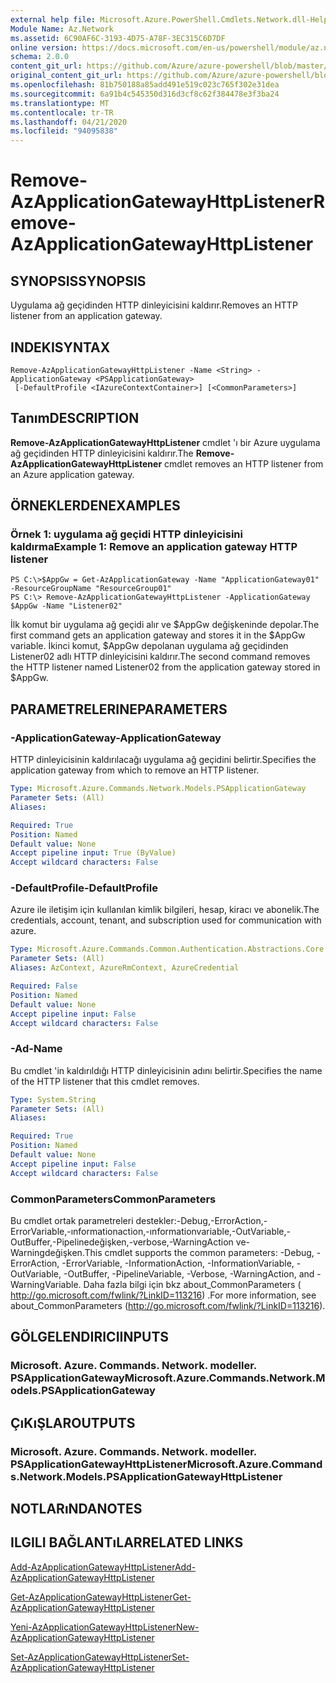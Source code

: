 ```yaml
---
external help file: Microsoft.Azure.PowerShell.Cmdlets.Network.dll-Help.xml
Module Name: Az.Network
ms.assetid: 6C90AF6C-3193-4D75-A78F-3EC315C6D7DF
online version: https://docs.microsoft.com/en-us/powershell/module/az.network/remove-azapplicationgatewayhttplistener
schema: 2.0.0
content_git_url: https://github.com/Azure/azure-powershell/blob/master/src/Network/Network/help/Remove-AzApplicationGatewayHttpListener.md
original_content_git_url: https://github.com/Azure/azure-powershell/blob/master/src/Network/Network/help/Remove-AzApplicationGatewayHttpListener.md
ms.openlocfilehash: 81b750188a85add491e519c023c765f302e31dea
ms.sourcegitcommit: 6a91b4c545350d316d3cf8c62f384478e3f3ba24
ms.translationtype: MT
ms.contentlocale: tr-TR
ms.lasthandoff: 04/21/2020
ms.locfileid: "94095838"
---
```

# <span data-ttu-id="78ea1-101">Remove-AzApplicationGatewayHttpListener</span><span class="sxs-lookup"><span data-stu-id="78ea1-101">Remove-AzApplicationGatewayHttpListener</span></span>

## <span data-ttu-id="78ea1-102">SYNOPSIS</span><span class="sxs-lookup"><span data-stu-id="78ea1-102">SYNOPSIS</span></span>
<span data-ttu-id="78ea1-103">Uygulama ağ geçidinden HTTP dinleyicisini kaldırır.</span><span class="sxs-lookup"><span data-stu-id="78ea1-103">Removes an HTTP listener from an application gateway.</span></span>

## <span data-ttu-id="78ea1-104">INDEKI</span><span class="sxs-lookup"><span data-stu-id="78ea1-104">SYNTAX</span></span>

```
Remove-AzApplicationGatewayHttpListener -Name <String> -ApplicationGateway <PSApplicationGateway>
 [-DefaultProfile <IAzureContextContainer>] [<CommonParameters>]
```

## <span data-ttu-id="78ea1-105">Tanım</span><span class="sxs-lookup"><span data-stu-id="78ea1-105">DESCRIPTION</span></span>
<span data-ttu-id="78ea1-106">**Remove-AzApplicationGatewayHttpListener** cmdlet 'ı bir Azure uygulama ağ geçidinden HTTP dinleyicisini kaldırır.</span><span class="sxs-lookup"><span data-stu-id="78ea1-106">The **Remove-AzApplicationGatewayHttpListener** cmdlet removes an HTTP listener from an Azure application gateway.</span></span>

## <span data-ttu-id="78ea1-107">ÖRNEKLERDEN</span><span class="sxs-lookup"><span data-stu-id="78ea1-107">EXAMPLES</span></span>

### <span data-ttu-id="78ea1-108">Örnek 1: uygulama ağ geçidi HTTP dinleyicisini kaldırma</span><span class="sxs-lookup"><span data-stu-id="78ea1-108">Example 1: Remove an application gateway HTTP listener</span></span>
```
PS C:\>$AppGw = Get-AzApplicationGateway -Name "ApplicationGateway01" -ResourceGroupName "ResourceGroup01"
PS C:\> Remove-AzApplicationGatewayHttpListener -ApplicationGateway $AppGw -Name "Listener02"
```

<span data-ttu-id="78ea1-109">İlk komut bir uygulama ağ geçidi alır ve $AppGw değişkeninde depolar.</span><span class="sxs-lookup"><span data-stu-id="78ea1-109">The first command gets an application gateway and stores it in the $AppGw variable.</span></span>
<span data-ttu-id="78ea1-110">İkinci komut, $AppGw depolanan uygulama ağ geçidinden Listener02 adlı HTTP dinleyicisini kaldırır.</span><span class="sxs-lookup"><span data-stu-id="78ea1-110">The second command removes the HTTP listener named Listener02 from the application gateway stored in $AppGw.</span></span>

## <span data-ttu-id="78ea1-111">PARAMETRELERINE</span><span class="sxs-lookup"><span data-stu-id="78ea1-111">PARAMETERS</span></span>

### <span data-ttu-id="78ea1-112">-ApplicationGateway</span><span class="sxs-lookup"><span data-stu-id="78ea1-112">-ApplicationGateway</span></span>
<span data-ttu-id="78ea1-113">HTTP dinleyicisinin kaldırılacağı uygulama ağ geçidini belirtir.</span><span class="sxs-lookup"><span data-stu-id="78ea1-113">Specifies the application gateway from which to remove an HTTP listener.</span></span>

```yaml
Type: Microsoft.Azure.Commands.Network.Models.PSApplicationGateway
Parameter Sets: (All)
Aliases:

Required: True
Position: Named
Default value: None
Accept pipeline input: True (ByValue)
Accept wildcard characters: False
```

### <span data-ttu-id="78ea1-114">-DefaultProfile</span><span class="sxs-lookup"><span data-stu-id="78ea1-114">-DefaultProfile</span></span>
<span data-ttu-id="78ea1-115">Azure ile iletişim için kullanılan kimlik bilgileri, hesap, kiracı ve abonelik.</span><span class="sxs-lookup"><span data-stu-id="78ea1-115">The credentials, account, tenant, and subscription used for communication with azure.</span></span>

```yaml
Type: Microsoft.Azure.Commands.Common.Authentication.Abstractions.Core.IAzureContextContainer
Parameter Sets: (All)
Aliases: AzContext, AzureRmContext, AzureCredential

Required: False
Position: Named
Default value: None
Accept pipeline input: False
Accept wildcard characters: False
```

### <span data-ttu-id="78ea1-116">-Ad</span><span class="sxs-lookup"><span data-stu-id="78ea1-116">-Name</span></span>
<span data-ttu-id="78ea1-117">Bu cmdlet 'in kaldırıldığı HTTP dinleyicisinin adını belirtir.</span><span class="sxs-lookup"><span data-stu-id="78ea1-117">Specifies the name of the HTTP listener that this cmdlet removes.</span></span>

```yaml
Type: System.String
Parameter Sets: (All)
Aliases:

Required: True
Position: Named
Default value: None
Accept pipeline input: False
Accept wildcard characters: False
```

### <span data-ttu-id="78ea1-118">CommonParameters</span><span class="sxs-lookup"><span data-stu-id="78ea1-118">CommonParameters</span></span>
<span data-ttu-id="78ea1-119">Bu cmdlet ortak parametreleri destekler:-Debug,-ErrorAction,-ErrorVariable,-ınformationaction,-ınformationvariable,-OutVariable,-OutBuffer,-Pipelinedeğişken,-verbose,-WarningAction ve-Warningdeğişken.</span><span class="sxs-lookup"><span data-stu-id="78ea1-119">This cmdlet supports the common parameters: -Debug, -ErrorAction, -ErrorVariable, -InformationAction, -InformationVariable, -OutVariable, -OutBuffer, -PipelineVariable, -Verbose, -WarningAction, and -WarningVariable.</span></span> <span data-ttu-id="78ea1-120">Daha fazla bilgi için bkz about_CommonParameters ( http://go.microsoft.com/fwlink/?LinkID=113216) .</span><span class="sxs-lookup"><span data-stu-id="78ea1-120">For more information, see about_CommonParameters (http://go.microsoft.com/fwlink/?LinkID=113216).</span></span>

## <span data-ttu-id="78ea1-121">GÖLGELENDIRICI</span><span class="sxs-lookup"><span data-stu-id="78ea1-121">INPUTS</span></span>

### <span data-ttu-id="78ea1-122">Microsoft. Azure. Commands. Network. modeller. PSApplicationGateway</span><span class="sxs-lookup"><span data-stu-id="78ea1-122">Microsoft.Azure.Commands.Network.Models.PSApplicationGateway</span></span>

## <span data-ttu-id="78ea1-123">ÇıKıŞLAR</span><span class="sxs-lookup"><span data-stu-id="78ea1-123">OUTPUTS</span></span>

### <span data-ttu-id="78ea1-124">Microsoft. Azure. Commands. Network. modeller. PSApplicationGatewayHttpListener</span><span class="sxs-lookup"><span data-stu-id="78ea1-124">Microsoft.Azure.Commands.Network.Models.PSApplicationGatewayHttpListener</span></span>

## <span data-ttu-id="78ea1-125">NOTLARıNDA</span><span class="sxs-lookup"><span data-stu-id="78ea1-125">NOTES</span></span>

## <span data-ttu-id="78ea1-126">ILGILI BAĞLANTıLAR</span><span class="sxs-lookup"><span data-stu-id="78ea1-126">RELATED LINKS</span></span>

[<span data-ttu-id="78ea1-127">Add-AzApplicationGatewayHttpListener</span><span class="sxs-lookup"><span data-stu-id="78ea1-127">Add-AzApplicationGatewayHttpListener</span></span>](./Add-AzApplicationGatewayHttpListener.md)

[<span data-ttu-id="78ea1-128">Get-AzApplicationGatewayHttpListener</span><span class="sxs-lookup"><span data-stu-id="78ea1-128">Get-AzApplicationGatewayHttpListener</span></span>](./Get-AzApplicationGatewayHttpListener.md)

[<span data-ttu-id="78ea1-129">Yeni-AzApplicationGatewayHttpListener</span><span class="sxs-lookup"><span data-stu-id="78ea1-129">New-AzApplicationGatewayHttpListener</span></span>](./New-AzApplicationGatewayHttpListener.md)

[<span data-ttu-id="78ea1-130">Set-AzApplicationGatewayHttpListener</span><span class="sxs-lookup"><span data-stu-id="78ea1-130">Set-AzApplicationGatewayHttpListener</span></span>](./Set-AzApplicationGatewayHttpListener.md)


